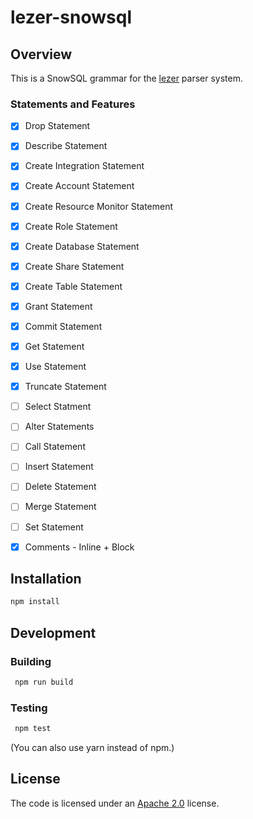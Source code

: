 # lezer-snowsql

<!-- [![CircleCI](https://circleci.com/gh/Snowflake-Labs/lezer-snowsql.svg?style=shield)](https://circleci.com/gh/Snowflake-Labs/lezer-snowsql) [![NPM version](https://img.shields.io/npm/v/lezer-snowsql.svg)](https://www.npmjs.org/package/lezer-snowsql)
 -->
 
## Overview

This is a SnowSQL grammar for the [lezer](https://lezer.codemirror.net/) parser system.

### Statements and Features

- [x] Drop Statement
- [x] Describe Statement
- [x] Create Integration Statement
- [x] Create Account Statement
- [x] Create Resource Monitor Statement
- [x] Create Role Statement
- [x] Create Database Statement
- [x] Create Share Statement
- [x] Create Table Statement
- [x] Grant Statement 
- [x] Commit Statement
- [x] Get Statement
- [x] Use Statement
- [x] Truncate Statement
- [ ] Select Statment
- [ ] Alter Statements
- [ ] Call Statement
- [ ] Insert Statement
- [ ] Delete Statement
- [ ] Merge Statement
- [ ] Set Statement
- [x] Comments - Inline + Block



## Installation

```bash
npm install
```

## Development
### Building

```bash
 npm run build 
```
### Testing

```bash
 npm test
```

(You can also use yarn instead of npm.)


## License

The code is licensed under an [Apache 2.0](./LICENSE) license.

